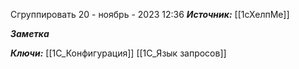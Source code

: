 
Сгруппировать
 20 - ноябрь - 2023  12:36 
***Источник:*** [[1сХелпМе]]

***Заметка*** 


***Ключи:*** [[1С_Конфигурация]] [[1C_Язык запросов]]